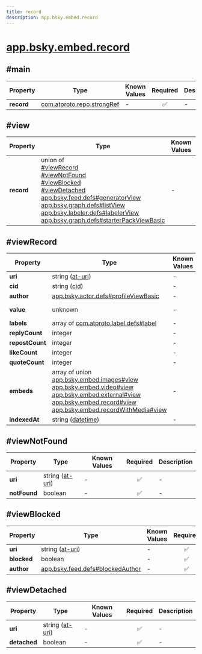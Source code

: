```yaml
---
title: record
description: app.bsky.embed.record
---
```


# [app.bsky.embed.record](https://github.com/myConsciousness/atproto.dart/blob/main/lexicons/app/bsky/embed/record.json)

## #main

| Property | Type | Known Values | Required | Description |
| --- | --- | --- | :---: | --- |
| **record** | [com.atproto.repo.strongRef](../../../../lexicons/com/atproto/repo/strongRef.md#main) | - | ✅ | - |

## #view

| Property | Type | Known Values | Required | Description |
| --- | --- | --- | :---: | --- |
| **record** | union of <br/>[#viewRecord](#viewrecord)<br/>[#viewNotFound](#viewnotfound)<br/>[#viewBlocked](#viewblocked)<br/>[#viewDetached](#viewdetached)<br/>[app.bsky.feed.defs#generatorView](../../../../lexicons/app/bsky/feed/defs.md#generatorview)<br/>[app.bsky.graph.defs#listView](../../../../lexicons/app/bsky/graph/defs.md#listview)<br/>[app.bsky.labeler.defs#labelerView](../../../../lexicons/app/bsky/labeler/defs.md#labelerview)<br/>[app.bsky.graph.defs#starterPackViewBasic](../../../../lexicons/app/bsky/graph/defs.md#starterpackviewbasic) | - | ✅ | - |

## #viewRecord

| Property | Type | Known Values | Required | Description |
| --- | --- | --- | :---: | --- |
| **uri** | string ([at-uri](https://atproto.com/specs/at-uri-scheme)) | - | ✅ | - |
| **cid** | string ([cid](https://atproto.com/specs/repository#cid-formats)) | - | ✅ | - |
| **author** | [app.bsky.actor.defs#profileViewBasic](../../../../lexicons/app/bsky/actor/defs.md#profileviewbasic) | - | ✅ | - |
| **value** | unknown | - | ✅ | The record data itself. |
| **labels** | array of [com.atproto.label.defs#label](../../../../lexicons/com/atproto/label/defs.md#label) | - | ❌ | - |
| **replyCount** | integer | - | ❌ | - |
| **repostCount** | integer | - | ❌ | - |
| **likeCount** | integer | - | ❌ | - |
| **quoteCount** | integer | - | ❌ | - |
| **embeds** | array of union<br/>[app.bsky.embed.images#view](../../../../lexicons/app/bsky/embed/images.md#view)<br/>[app.bsky.embed.video#view](../../../../lexicons/app/bsky/embed/video.md#view)<br/>[app.bsky.embed.external#view](../../../../lexicons/app/bsky/embed/external.md#view)<br/>[app.bsky.embed.record#view](../../../../lexicons/app/bsky/embed/record.md#view)<br/>[app.bsky.embed.recordWithMedia#view](../../../../lexicons/app/bsky/embed/recordWithMedia.md#view) | - | ❌ | - |
| **indexedAt** | string ([datetime](https://atproto.com/specs/lexicon#datetime)) | - | ✅ | - |

## #viewNotFound

| Property | Type | Known Values | Required | Description |
| --- | --- | --- | :---: | --- |
| **uri** | string ([at-uri](https://atproto.com/specs/at-uri-scheme)) | - | ✅ | - |
| **notFound** | boolean | - | ✅ | - |

## #viewBlocked

| Property | Type | Known Values | Required | Description |
| --- | --- | --- | :---: | --- |
| **uri** | string ([at-uri](https://atproto.com/specs/at-uri-scheme)) | - | ✅ | - |
| **blocked** | boolean | - | ✅ | - |
| **author** | [app.bsky.feed.defs#blockedAuthor](../../../../lexicons/app/bsky/feed/defs.md#blockedauthor) | - | ✅ | - |

## #viewDetached

| Property | Type | Known Values | Required | Description |
| --- | --- | --- | :---: | --- |
| **uri** | string ([at-uri](https://atproto.com/specs/at-uri-scheme)) | - | ✅ | - |
| **detached** | boolean | - | ✅ | - |
